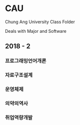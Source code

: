 # CAU
Chung Ang University Class Folder

Deals with Major and Software

## 2018 - 2

### 프로그래밍언어개론
### 자료구조설계
### 운영체제
### 의약의역사
### 취업역량개발
